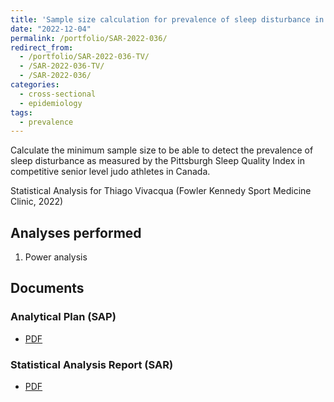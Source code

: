 ```yaml
---
title: 'Sample size calculation for prevalence of sleep disturbance in competitive senior level judo athletes in Canada'
date: "2022-12-04"
permalink: /portfolio/SAR-2022-036/
redirect_from:
  - /portfolio/SAR-2022-036-TV/
  - /SAR-2022-036-TV/
  - /SAR-2022-036/
categories:
  - cross-sectional
  - epidemiology
tags:
  - prevalence
---
```


Calculate the minimum sample size to be able to detect the prevalence of sleep disturbance as measured by the Pittsburgh Sleep Quality Index in competitive senior level judo athletes in Canada.

Statistical Analysis for Thiago Vivacqua (Fowler Kennedy Sport Medicine Clinic, 2022)
<!-- Technical Report for Thiago Vivacqua (Fowler Kennedy Sport Medicine Clinic, 2022) -->

## Analyses performed

1. Power analysis

## Documents

<!-- The client has requested that this analysis be kept confidential until a future date, determined by the client. -->
<!-- All documents from this consultation are therefore not published online and only the title and year of the analysis will be included in the consultant's Portfolio. -->
<!-- After the agreed date is reached, the documents will be released. -->

<!-- The client has requested that this analysis be kept confidential. -->
<!-- All documents from this consultation are therefore not published online and only the title and year of the analysis will be included in the consultant's Portfolio. -->

### Analytical Plan (SAP)

- [PDF][sap]

### Statistical Analysis Report (SAR)

- [PDF][sar]

<!-- ## Associated analyses -->

<!-- This analysis is part of a larger project and is supported by other analyses, linked below. -->

<!-- **[assoc_title]** -->

<!-- <[assoc_link]> -->

<!-- --- -->

[sap]: /files/SAP-2022-036-TV-v01.pdf
[sar]: /files/SAR-2022-036-TV-v01.pdf
